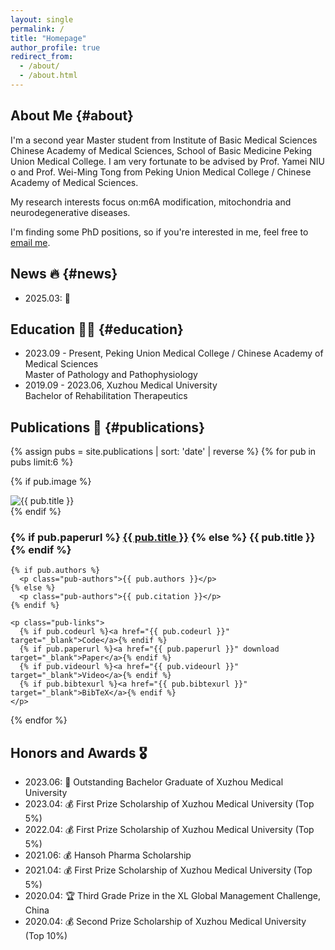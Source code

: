 ```yaml
---
layout: single
permalink: /
title: "Homepage"
author_profile: true
redirect_from: 
  - /about/
  - /about.html
---
```


## About Me {#about}
I'm a second year Master student from Institute of Basic Medical Sciences Chinese Academy of Medical Sciences, School of Basic Medicine Peking Union Medical College. I am very fortunate to be advised by Prof. Yamei NIU o and Prof. Wei-Ming Tong from Peking Union Medical College / Chinese Academy of Medical Sciences.
    
My research interests focus on:m6A modification, mitochondria and neurodegenerative diseases. 

I'm finding some PhD positions, so if you're interested in me, feel free to [email me](mailto:fyjjade5525@gmail.com).

## News 🔥 {#news}
- 2025.03: 🎉
  
## Education 🧑‍🎓 {#education}
- 2023.09 - Present, Peking Union Medical College / Chinese Academy of Medical Sciences <br>
  Master of Pathology and Pathophysiology
- 2019.09 - 2023.06, Xuzhou Medical University <br>
  Bachelor of Rehabilitation Therapeutics

## Publications 📄 {#publications}
{% assign pubs = site.publications | sort: 'date' | reverse %}
{% for pub in pubs limit:6 %}
<div class="pub-item">

  {% if pub.image %}
  <div class="pub-thumb">
    <img src="{{ pub.image | relative_url }}" alt="{{ pub.title }}">
  </div>
  {% endif %}

  <div class="pub-body">
    <h3 class="pub-title">
      {% if pub.paperurl %}
        <a href="{{ pub.paperurl }}" target="_blank">{{ pub.title }}</a>
      {% else %}
        {{ pub.title }}
      {% endif %}
    </h3>

    {% if pub.authors %}
      <p class="pub-authors">{{ pub.authors }}</p>
    {% else %}
      <p class="pub-authors">{{ pub.citation }}</p>
    {% endif %}

    <p class="pub-links">
      {% if pub.codeurl %}<a href="{{ pub.codeurl }}" target="_blank">Code</a>{% endif %}
      {% if pub.paperurl %}<a href="{{ pub.paperurl }}" download target="_blank">Paper</a>{% endif %}
      {% if pub.videourl %}<a href="{{ pub.videourl }}" target="_blank">Video</a>{% endif %}
      {% if pub.bibtexurl %}<a href="{{ pub.bibtexurl }}" target="_blank">BibTeX</a>{% endif %}
    </p>
  </div>

</div>
{% endfor %}

## Honors and Awards 🎖️ 
- 2023.06: 🌟 Outstanding Bachelor Graduate of Xuzhou Medical University
- 2023.04: 💰 First Prize Scholarship of Xuzhou Medical University (Top 5%)
- 2022.04: 💰 First Prize Scholarship of Xuzhou Medical University (Top 5%)
- 2021.06: 💰 Hansoh Pharma Scholarship
- 2021.04: 💰 First Prize Scholarship of Xuzhou Medical University (Top 5%)
- 2020.04: 🏆 Third Grade Prize in the XL Global Management Challenge, China
- 2020.04: 💰 Second Prize Scholarship of Xuzhou Medical University (Top 10%)
